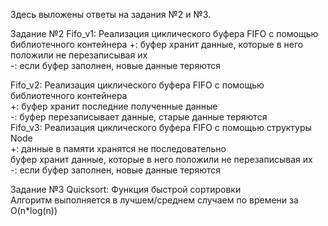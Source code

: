 Здесь выложены ответы на задания №2 и №3.

Задание №2
Fifo_v1:
Реализация циклического буфера FIFO с помощью библиотечного контейнера
+: буфер хранит данные, которые в него положили не перезаписывая их      
-: если буфер заполнен, новые данные теряются    

Fifo_v2:
Реализация циклического буфера FIFO с помощью библиотечного контейнера    
+: буфер хранит последние полученные данные                               
-: буфер перезаписывает данные, старые данные теряются                                         
Fifo_v3:
Реализация циклического буфера FIFO с помощью структуры Node              
+: данные в памяти хранятся не последовательно                            
   буфер хранит данные, которые в него положили не перезаписывая их       
-: если буфер заполнен, новые данные теряются           

Задание №3
Quicksort:
Функция быстрой сортировки                                              
Алгоритм выполняется в лучшем/среднем случаем по времени за O(n*log(n))                 